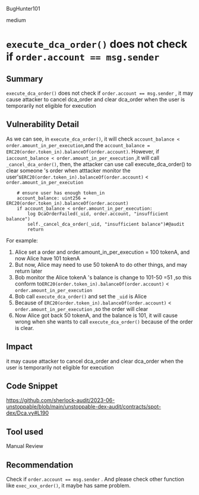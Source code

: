 BugHunter101

medium

# `execute_dca_order()` does not check if `order.account == msg.sender`

## Summary

`execute_dca_order()` does not check if `order.account == msg.sender` , it may cause attacker to cancel dca_order and clear dca_order when the user is temporarily not eligible for execution

## Vulnerability Detail


As we can see, in `execute_dca_order()`, it will check `account_balance < order.amount_in_per_execution`,and the `account_balance = ERC20(order.token_in).balanceOf(order.account)`. However, if `iaccount_balance < order.amount_in_per_execution` ,it will call `_cancel_dca_order()`, then, the attacker can use call execute_dca_order() to clear someone 's order when atttacker monitor the user's`ERC20(order.token_in).balanceOf(order.account)` < `order.amount_in_per_execution`
```vyper
    # ensure user has enough token_in
    account_balance: uint256 = ERC20(order.token_in).balanceOf(order.account)
    if account_balance < order.amount_in_per_execution:
        log DcaOrderFailed(_uid, order.account, "insufficient balance")
        self._cancel_dca_order(_uid, "insufficient balance")#@audit
        return
```
For example:
1. Alice set a order and order.amount_in_per_execution = 100 tokenA, and now Alice have 101 tokenA
2. But now, Alice may need to use 50 tokenA to do other things, and may return later
3. Bob monitor the Alice tokenA 's balance is change to 101-50 =51 ,so this conform to`ERC20(order.token_in).balanceOf(order.account)` < `order.amount_in_per_execution`
4. Bob call `execute_dca_order()` and set the `_uid` is Alice 
5. Because of `ERC20(order.token_in).balanceOf(order.account)` < `order.amount_in_per_execution` ,so the order will clear
6. Now Alice got back 50 tokenA, and the balance is 101, it will cause wrong when she wants to call `execute_dca_order()` because of the order is clear.


## Impact

it may cause attacker to cancel dca_order and clear dca_order when the user is temporarily not eligible for execution

## Code Snippet

https://github.com/sherlock-audit/2023-06-unstoppable/blob/main/unstoppable-dex-audit/contracts/spot-dex/Dca.vy#L190

## Tool used

Manual Review

## Recommendation

Check if `order.account == msg.sender` . And please check other function like `exec_xxx_order()`, it maybe has same problem.
